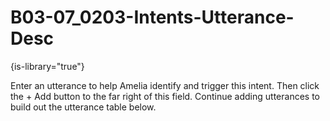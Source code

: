 # B03-07_0203-Intents-Utterance-Desc

{is-library="true"}

<snippet id="B03-07_0203-Intents-Utterance-Desc_snippet">



Enter an utterance to help Amelia identify and trigger this intent. Then click the + Add button to the far right of this field. Continue adding utterances to build out the utterance table below.


</snippet>